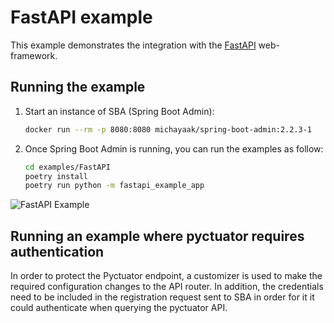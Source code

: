 # FastAPI example
This example demonstrates the integration with the [FastAPI](https://fastapi.tiangolo.com/) web-framework.

## Running the example
1. Start an instance of SBA (Spring Boot Admin):
    ```sh
    docker run --rm -p 8080:8080 michayaak/spring-boot-admin:2.2.3-1
    ```
2. Once Spring Boot Admin is running, you can run the examples as follow:
    ```sh
    cd examples/FastAPI
    poetry install
    poetry run python -m fastapi_example_app
    ``` 

![FastAPI Example](../images/FastAPI.png)

## Running an example where pyctuator requires authentication
In order to protect the Pyctuator endpoint, a customizer is used to make the required configuration changes to the API router. 
In addition, the credentials need to be included in the registration request sent to SBA in order for it it could authenticate when querying the pyctuator API.